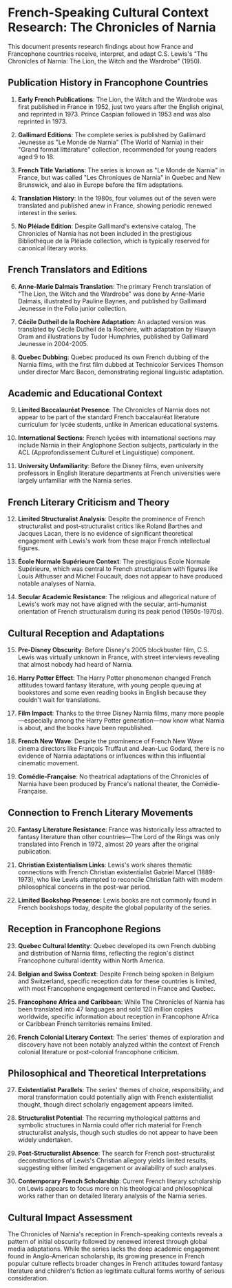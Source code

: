 # French-Speaking Cultural Context Research: The Chronicles of Narnia

This document presents research findings about how France and Francophone countries receive, interpret, and adapt C.S. Lewis's "The Chronicles of Narnia: The Lion, the Witch and the Wardrobe" (1950).

## Publication History in Francophone Countries

1. **Early French Publications**: The Lion, the Witch and the Wardrobe was first published in France in 1952, just two years after the English original, and reprinted in 1973. Prince Caspian followed in 1953 and was also reprinted in 1973.

2. **Gallimard Editions**: The complete series is published by Gallimard Jeunesse as "Le Monde de Narnia" (The World of Narnia) in their "Grand format littérature" collection, recommended for young readers aged 9 to 18.

3. **French Title Variations**: The series is known as "Le Monde de Narnia" in France, but was called "Les Chroniques de Narnia" in Quebec and New Brunswick, and also in Europe before the film adaptations.

4. **Translation History**: In the 1980s, four volumes out of the seven were translated and published anew in France, showing periodic renewed interest in the series.

5. **No Pléiade Edition**: Despite Gallimard's extensive catalog, The Chronicles of Narnia has not been included in the prestigious Bibliothèque de la Pléiade collection, which is typically reserved for canonical literary works.

## French Translators and Editions

6. **Anne-Marie Dalmais Translation**: The primary French translation of "The Lion, the Witch and the Wardrobe" was done by Anne-Marie Dalmais, illustrated by Pauline Baynes, and published by Gallimard Jeunesse in the Folio junior collection.

7. **Cécile Dutheil de la Rochère Adaptation**: An adapted version was translated by Cécile Dutheil de la Rochère, with adaptation by Hiawyn Oram and illustrations by Tudor Humphries, published by Gallimard Jeunesse in 2004-2005.

8. **Quebec Dubbing**: Quebec produced its own French dubbing of the Narnia films, with the first film dubbed at Technicolor Services Thomson under director Marc Bacon, demonstrating regional linguistic adaptation.

## Academic and Educational Context

9. **Limited Baccalauréat Presence**: The Chronicles of Narnia does not appear to be part of the standard French baccalauréat literature curriculum for lycée students, unlike in American educational systems.

10. **International Sections**: French lycées with international sections may include Narnia in their Anglophone Section subjects, particularly in the ACL (Approfondissement Culturel et Linguistique) component.

11. **University Unfamiliarity**: Before the Disney films, even university professors in English literature departments at French universities were largely unfamiliar with the Narnia series.

## French Literary Criticism and Theory

12. **Limited Structuralist Analysis**: Despite the prominence of French structuralist and post-structuralist critics like Roland Barthes and Jacques Lacan, there is no evidence of significant theoretical engagement with Lewis's work from these major French intellectual figures.

13. **École Normale Supérieure Context**: The prestigious École Normale Supérieure, which was central to French structuralism with figures like Louis Althusser and Michel Foucault, does not appear to have produced notable analyses of Narnia.

14. **Secular Academic Resistance**: The religious and allegorical nature of Lewis's work may not have aligned with the secular, anti-humanist orientation of French structuralism during its peak period (1950s-1970s).

## Cultural Reception and Adaptations

15. **Pre-Disney Obscurity**: Before Disney's 2005 blockbuster film, C.S. Lewis was virtually unknown in France, with street interviews revealing that almost nobody had heard of Narnia.

16. **Harry Potter Effect**: The Harry Potter phenomenon changed French attitudes toward fantasy literature, with young people queuing at bookstores and some even reading books in English because they couldn't wait for translations.

17. **Film Impact**: Thanks to the three Disney Narnia films, many more people—especially among the Harry Potter generation—now know what Narnia is about, and the books have been republished.

18. **French New Wave**: Despite the prominence of French New Wave cinema directors like François Truffaut and Jean-Luc Godard, there is no evidence of Narnia adaptations or influences within this influential cinematic movement.

19. **Comédie-Française**: No theatrical adaptations of the Chronicles of Narnia have been produced by France's national theater, the Comédie-Française.

## Connection to French Literary Movements

20. **Fantasy Literature Resistance**: France was historically less attracted to fantasy literature than other countries—The Lord of the Rings was only translated into French in 1972, almost 20 years after the original publication.

21. **Christian Existentialism Links**: Lewis's work shares thematic connections with French Christian existentialist Gabriel Marcel (1889-1973), who like Lewis attempted to reconcile Christian faith with modern philosophical concerns in the post-war period.

22. **Limited Bookshop Presence**: Lewis books are not commonly found in French bookshops today, despite the global popularity of the series.

## Reception in Francophone Regions

23. **Quebec Cultural Identity**: Quebec developed its own French dubbing and distribution of Narnia films, reflecting the region's distinct Francophone cultural identity within North America.

24. **Belgian and Swiss Context**: Despite French being spoken in Belgium and Switzerland, specific reception data for these countries is limited, with most Francophone engagement centered in France and Quebec.

25. **Francophone Africa and Caribbean**: While The Chronicles of Narnia has been translated into 47 languages and sold 120 million copies worldwide, specific information about reception in Francophone Africa or Caribbean French territories remains limited.

26. **French Colonial Literary Context**: The series' themes of exploration and discovery have not been notably analyzed within the context of French colonial literature or post-colonial francophone criticism.

## Philosophical and Theoretical Interpretations

27. **Existentialist Parallels**: The series' themes of choice, responsibility, and moral transformation could potentially align with French existentialist thought, though direct scholarly engagement appears limited.

28. **Structuralist Potential**: The recurring mythological patterns and symbolic structures in Narnia could offer rich material for French structuralist analysis, though such studies do not appear to have been widely undertaken.

29. **Post-Structuralist Absence**: The search for French post-structuralist deconstructions of Lewis's Christian allegory yields limited results, suggesting either limited engagement or availability of such analyses.

30. **Contemporary French Scholarship**: Current French literary scholarship on Lewis appears to focus more on his theological and philosophical works rather than on detailed literary analysis of the Narnia series.

## Cultural Impact Assessment

The Chronicles of Narnia's reception in French-speaking contexts reveals a pattern of initial obscurity followed by renewed interest through global media adaptations. While the series lacks the deep academic engagement found in Anglo-American scholarship, its growing presence in French popular culture reflects broader changes in French attitudes toward fantasy literature and children's fiction as legitimate cultural forms worthy of serious consideration.